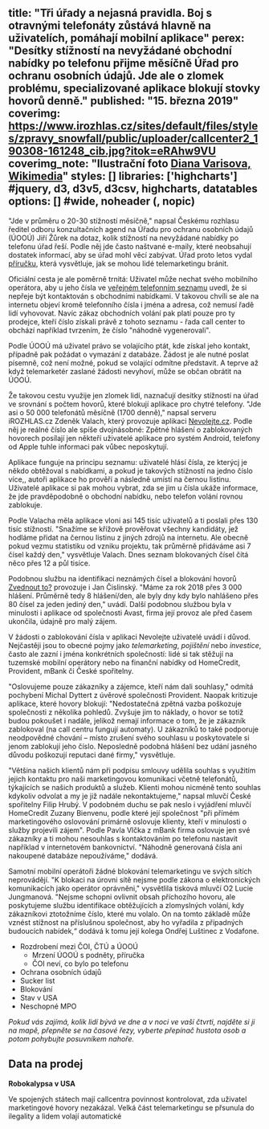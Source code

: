 title: "Tři úřady a nejasná pravidla. Boj s otravnými telefonáty zůstává hlavně na uživatelích, pomáhají mobilní aplikace"
perex: "Desítky stížností na nevyžádané obchodní nabídky po telefonu přijme měsíčně Úřad pro ochranu osobních údajů. Jde ale o zlomek problému, specializované aplikace blokují stovky hovorů denně."
published: "15. března 2019"
coverimg: https://www.irozhlas.cz/sites/default/files/styles/zpravy_snowfall/public/uploader/callcenter2_190308-161248_cib.jpg?itok=eRAhw9VU
coverimg_note: "Ilustrační foto <a href='https://commons.wikimedia.org/wiki/Category:Call_centres#/media/File:CallCenter2.jpg'>Diana Varisova, Wikimedia</a>"
styles: []
libraries: ['highcharts'] #jquery, d3, d3v5, d3csv, highcharts, datatables
options: [] #wide, noheader (, nopic)
---

"Jde v průměru o 20-30 stížností měsíčně," napsal Českému rozhlasu ředitel odboru konzultačních agend na Úřadu pro ochranu osobních údajů (ÚOOÚ) Jiří Žůrek na dotaz, kolik stížností na nevyžádané nabídky po telefonu úřad řeší. Podle něj jde často naštvané e-maily, které neobsahují dostatek informací, aby se úřad mohl věcí zabývat. Úřad proto letos vydal [příručku](https://www.uoou.cz/jak%2Dse%2Dnbsp%2Dbranit%2Dnevyzadanemu%2Dtelemarketingu/d-33199), která vysvětluje, jak se mohou lidé telemarketingu bránit. 

Oficiální cesta je ale poměrně trnitá: Uživatel může nechat svého mobilního operátora, aby u jeho čísla ve [veřejném telefonním seznamu](http://www.1188.cz/) uvedl, že si nepřeje být kontaktován s obchodními nabídkami. V takovou chvíli se ale na internetu objeví kromě telefonního čísla i jména a adresa, což nemusí řadě lidí vyhovovat. Navíc zákaz obchodních volání pak platí pouze pro ty prodejce, kteří číslo získali právě z tohoto seznamu - řada call center to obchází například tvrzením, že číslo "náhodně vygenerovali".

Podle ÚOOÚ má uživatel právo se volajícího ptát, kde získal jeho kontakt, případně pak požádat o vymazání z databáze. Žádost je ale nutné poslat písemně, což není možné, pokud se volající odmítne představit. A teprve až když telemarketér zaslané žádosti nevyhoví, může se občan obrátit na ÚOOÚ.

Že takovou cestu využije jen zlomek lidí, naznačují desítky stížností na úřad ve srovnání s počtem hovorů, které blokují aplikace pro chytré telefony. "Jde asi o 50 000 telefonátů měsíčně (1700 denně)," napsal serveru iROZHLAS.cz Zdeněk Valach, který provozuje aplikaci [Nevolejte.cz](http://nevolejte.cz/). Podle něj je reálné číslo ale spíše dvojnásobné: Zpětné hlášení o zablokovaných hovorech posílají jen někteří uživatelé aplikace pro systém Android, telefony od Apple tuhle informaci pak vůbec neposkytují.

Aplikace funguje na principu seznamu: uživatelé hlásí čísla, ze kterýcj je někdo obtěžoval s nabídkami, a pokud je takových stížností na jedno číslo více,, autoři aplikace ho prověří a následně umístí na černou listinu. Uživatelé aplikace si pak mohou vybrat, zda se jim u čísla ukáže informace, že jde pravděpodobně o obchodní nabídku, nebo telefon volání rovnou zablokuje.

Podle Valacha měla aplikace vloni asi 145 tisíc uživatelů a ti poslali přes 130 tisíc stížností. "Snažíme se křížově prověřovat všechny kandidáty, jež hodláme přidat na černou listinu z jiných zdrojů na internetu. Ale obecně pokud vezmu statistiku od vzniku projektu, tak průměrně přidáváme asi 7 čísel každý den," vysvětluje Valach. Dnes seznam blokovaných čísel čítá něco přes 12 a půl tisíce.

Podobnou službu na identifikaci neznámých čísel a blokování hovorů [Zvednout to?](https://itunes.apple.com/app/apple-store/id1175824652?mt=8) provozuje i Jan Čislinský. "Máme za rok 2018 přes 3 000 hlášení. Průměrně tedy 8 hlášení/den, ale byly dny kdy bylo nahlášeno přes 80 čísel za jeden jediný den," uvádí. Další podobnou službou byla v minulosti i aplikace od společnosti Avast, firma její provoz ale před časem ukončila, údajně pro malý zájem.

V žádosti o zablokování čísla v aplikaci Nevolejte uživatelé uvádí i důvod. Nejčastěji jsou to obecné pojmy jako _telemarketing_, _pojištění_ nebo _investice_, často ale zazní i jména konkrétních společností: lidé si tak stěžují na tuzemské mobilní operátory nebo na finanční nabídky od HomeCredit, Provident, mBank či České spořitelny. 

"Oslovujeme pouze zákazníky a zájemce, kteří nám dali souhlasy," odmítá pochybení Michal Dyttert z úvěrové společnosti Provident. Naopak kritizuje aplikace, které hovory blokují: "Nedostatečná zpětná vazba poškozuje společnosti z několika pohledů. Zvyšuje jim to náklady, o hovor se totiž budou pokoušet i nadále, jelikož nemají informace o tom, že je zákazník zablokoval (na call centru fungují automaty). U zákazníků to také podporuje neodpovědné chování – místo zrušení svého souhlasu u poskytovatele si jenom zablokují jeho číslo. Neposledně podobná hlášení bez udání jasného důvodu poškozují reputaci dané firmy," vysvětluje.

"Většina našich klientů nám při podpisu smlouvy udělila souhlas s využitím jejich kontaktu pro naši marketingovou komunikaci včetně telefonátů, týkajících se našich produktů a služeb. Klienti mohou nicméně tento souhlas kdykoliv odvolat a my je již nadále nekontaktujeme," napsal mluvčí České spořitelny Filip Hrubý. V podobném duchu se pak neslo i vyjádření mluvčí HomeCredit Zuzany Bienvenu, podle které její společnost "při přímém marketingového oslovování primárně oslovuje klienty, kteří v minulosti o služby projevili zájem". Podle Pavla Vlčka z mBank firma oslovuje jen své zákazníky a ti mohou nesouhlas s kontaktováním po telefonu nastavit například v internetovém bankovnictví. "Náhodně generovaná čísla ani nakoupené databáze nepoužíváme," dodává.

Samotní mobilní operátoři žádné blokování telemarketingu ve svých sítích neprovádějí. "K blokaci na úrovni sítě  nejsme podle zákona o elektronických komunikacích jako operátor oprávněni," vysvětlila tisková mluvčí O2 Lucie Jungmanová. "Nejsme schopni ovlivnit obsah příchozího hovoru, ale poskytujeme službu identifikace obtěžujících a zlomyslných volání, kdy zákazníkovi ztotožníme číslo, které mu volalo. On na tomto základě může vznést stížnost na příslušnou společnost, aby ho vyřadila z případných budoucích nabídek,“ dodává k tomu její kolega Ondřej Luštinec z Vodafone.


- Rozdrobení mezi ČOI, ČTÚ a ÚOOÚ
	- Mrzení ÚOOÚ s podněty, příručka
	- ČOI neví, co bylo po telefonu
- Ochrana osobních údajů
- Sucker list
- Blokování
- Stav v USA
- Neschopné MPO

<wide>_Pokud vás zajímá, kolik lidí bývá ve dne a v noci ve vaší čtvrti, najděte si ji na mapě, přepněte se na časové řezy, vyberte přepínač hustota osob a potom pohybujte posuvníkem nahoře._</wide>


## Data na prodej
<left>
	<p>
	<b>Robokalypsa v USA</b>
	</p><p>
	Ve spojených státech mají callcentra povinnost kontrolovat, zda uživatel marketingové hovory nezakázal. Velká část telemarketingu se přsunula do ilegality a lidem volají automatické
	</p>
</left>